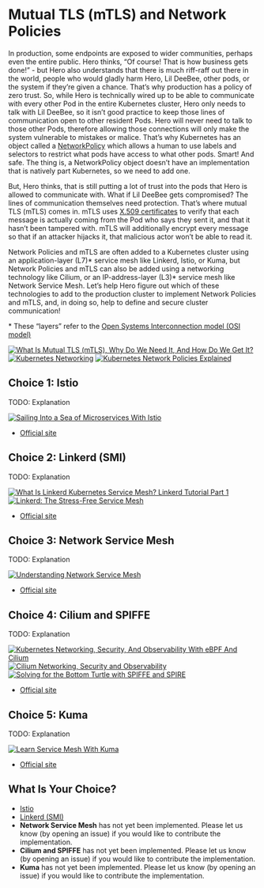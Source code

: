 # Mutual TLS (mTLS) and Network Policies

In production, some endpoints are exposed to wider communities, perhaps even the entire public. Hero thinks, “Of course! That is how business gets done!” - but Hero also understands that there is much riff-raff out there in the world, people who would gladly harm Hero, Lil DeeBee, other pods, or the system if they’re given a chance. That’s why production has a policy of zero trust. So, while Hero is technically wired up to be able to communicate with every other Pod in the entire Kubernetes cluster, Hero only needs to talk with Lil DeeBee, so it isn’t good practice to keep those lines of communication open to other resident Pods. Hero will never need to talk to those other Pods, therefore allowing those connections will only make the system vulnerable to mistakes or malice. That’s why Kubernetes has an object called a [NetworkPolicy](https://kubernetes.io/docs/concepts/services-networking/network-policies/) which allows a human to use labels and selectors to restrict what pods have access to what other pods. Smart! And safe. The thing is, a NetworkPolicy object doesn’t have an implementation that is natively part Kubernetes, so we need to add one. 

But, Hero thinks, that is still putting a lot of trust into the pods that Hero is allowed to communicate with. What if Lil DeeBee gets compromised? The lines of communication themselves need protection. That’s where mutual TLS (mTLS) comes in. mTLS uses [X.509 certificates](https://en.wikipedia.org/wiki/X.509) to verify that each message is actually coming from the Pod who says they sent it, and that it hasn’t been tampered with. mTLS will additionally encrypt every message so that if an attacker hijacks it, that malicious actor won’t be able to read it. 

Network Policies and mTLS are often added to a Kubernetes cluster using an application-layer (L7)* service mesh like Linkerd, Istio, or Kuma, but Network Policies and mTLS can also be added using a networking technology like Cilium, or an IP-address-layer (L3)* service mesh like Network Service Mesh. Let’s help Hero figure out which of these technologies to add to the production cluster to implement Network Policies and mTLS, and, in doing so, help to define and secure cluster communication!

\* These “layers” refer to the [Open Systems Interconnection model (OSI model)](https://en.wikipedia.org/wiki/OSI_model)

[![What Is Mutual TLS (mTLS), Why Do We Need It, And How Do We Get It?](https://img.youtube.com/vi/b38k2GiLDdc/0.jpg)](https://youtu.be/b38k2GiLDdc)
[![Kubernetes Networking](https://img.youtube.com/vi/3G3BNMTx3bE/0.jpg)](https://youtu.be/3G3BNMTx3bE)
[![Kubernetes Network Policies Explained](https://img.youtube.com/vi/18FEA5xXBGY/0.jpg)](https://youtu.be/18FEA5xXBGY)

## Choice 1: Istio

TODO: Explanation

[![Sailing Into a Sea of Microservices With Istio](https://img.youtube.com/vi/W3K2Ufng8Zg/0.jpg)](https://youtu.be/W3K2Ufng8Zg)
* [Official site](https://istio.io)

## Choice 2: Linkerd (SMI)

TODO: Explanation

[![What Is Linkerd Kubernetes Service Mesh? Linkerd Tutorial Part 1](https://img.youtube.com/vi/mDC3KA_6vfg/0.jpg)](https://youtu.be/mDC3KA_6vfg)
[![Linkerd: The Stress-Free Service Mesh](https://img.youtube.com/vi/iCvw3YFNw0E/0.jpg)](https://youtu.be/iCvw3YFNw0E)
* [Official site](https://linkerd.io)

## Choice 3: Network Service Mesh

TODO: Explanation

[![Understanding Network Service Mesh](https://img.youtube.com/vi/qiYGhV3s51s/0.jpg)](https://youtu.be/qiYGhV3s51s)
* [Official site](https://networkservicemesh.io)

## Choice 4: Cilium and SPIFFE

TODO: Explanation

[![Kubernetes Networking, Security, And Observability With eBPF And Cilium](https://img.youtube.com/vi/sfhRFtYbuyo/0.jpg)](https://youtu.be/sfhRFtYbuyo)
[![Cilium Networking, Security and Observability](https://img.youtube.com/vi/8sSnPI619u4/0.jpg)](https://youtu.be/8sSnPI619u4)
[![Solving for the Bottom Turtle with SPIFFE and SPIRE](https://img.youtube.com/vi/T-LI-evwV0w/0.jpg)](https://youtu.be/T-LI-evwV0w)
* [Official site](https://cilium.io)

## Choice 5: Kuma

TODO: Explanation

[![Learn Service Mesh With Kuma](https://img.youtube.com/vi/PnD_PHfoN_o/0.jpg)](https://youtu.be/PnD_PHfoN_o)
* [Official site](https://kuma.io)

## What Is Your Choice?

* [Istio](istio.md)
* [Linkerd (SMI)](linkerd.md)
* **Network Service Mesh** has not yet been implemented. Please let us know (by opening an issue) if you would like to contribute the implementation.
* **Cilium and SPIFFE** has not yet been implemented. Please let us know (by opening an issue) if you would like to contribute the implementation.
* **Kuma** has not yet been implemented. Please let us know (by opening an issue) if you would like to contribute the implementation.
